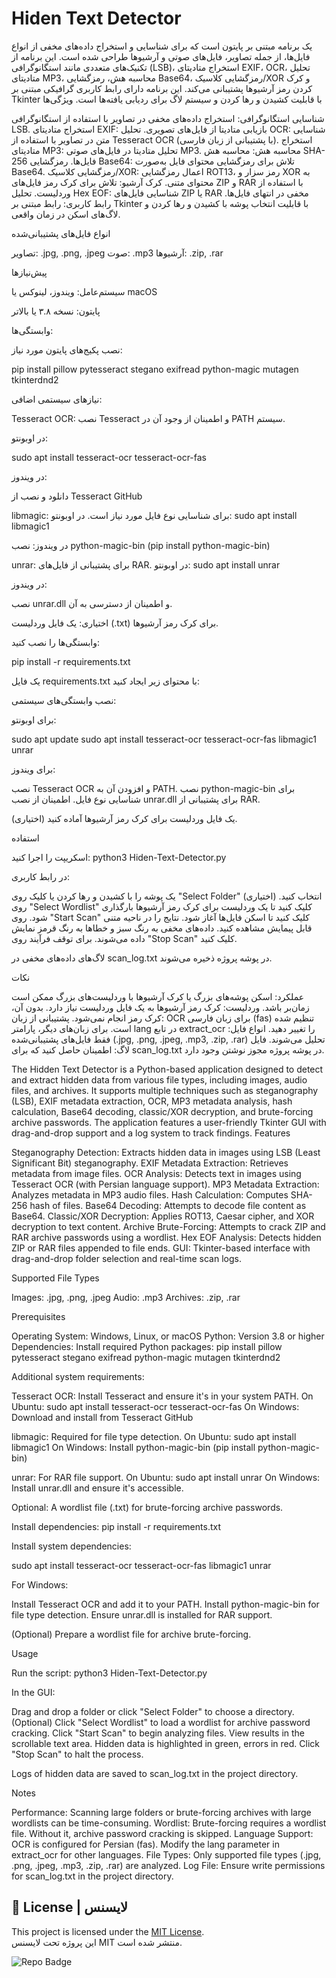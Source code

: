 # Hiden Text Detector


 یک برنامه مبتنی بر پایتون است که برای شناسایی و استخراج داده‌های مخفی از انواع فایل‌ها، از جمله تصاویر، فایل‌های صوتی و آرشیوها طراحی شده است. این برنامه از تکنیک‌های متعددی مانند استگانوگرافی (LSB)، استخراج متادیتای EXIF، OCR، تحلیل متادیتای MP3، محاسبه هش، رمزگشایی Base64، رمزگشایی کلاسیک/XOR و کرک کردن رمز آرشیوها پشتیبانی می‌کند. این برنامه دارای رابط کاربری گرافیکی مبتنی بر Tkinter با قابلیت کشیدن و رها کردن و سیستم لاگ برای ردیابی یافته‌ها است.
ویژگی‌ها

شناسایی استگانوگرافی: استخراج داده‌های مخفی در تصاویر با استفاده از استگانوگرافی LSB.
استخراج متادیتای EXIF: بازیابی متادیتا از فایل‌های تصویری.
تحلیل OCR: شناسایی متن در تصاویر با استفاده از Tesseract OCR (با پشتیبانی از زبان فارسی).
استخراج متادیتای MP3: تحلیل متادیتا در فایل‌های صوتی MP3.
محاسبه هش: محاسبه هش SHA-256 فایل‌ها.
رمزگشایی Base64: تلاش برای رمزگشایی محتوای فایل به‌صورت Base64.
رمزگشایی کلاسیک/XOR: اعمال رمزگشایی ROT13، رمز سزار و XOR به محتوای متنی.
کرک آرشیو: تلاش برای کرک رمز فایل‌های ZIP و RAR با استفاده از وردلیست.
تحلیل Hex EOF: شناسایی فایل‌های ZIP یا RAR مخفی در انتهای فایل‌ها.
رابط کاربری: رابط مبتنی بر Tkinter با قابلیت انتخاب پوشه با کشیدن و رها کردن و لاگ‌های اسکن در زمان واقعی.

انواع فایل‌های پشتیبانی‌شده

تصاویر: .jpg, .png, .jpeg
صوت: .mp3
آرشیوها: .zip, .rar

پیش‌نیازها

سیستم‌عامل:
 ویندوز، لینوکس یا macOS
 
پایتون:
 نسخه ۳.۸ یا بالاتر
 
وابستگی‌ها:

نصب پکیج‌های پایتون مورد نیاز:

pip install pillow pytesseract stegano exifread python-magic mutagen tkinterdnd2



نیازهای سیستمی اضافی:


Tesseract OCR: نصب Tesseract و اطمینان از وجود آن در PATH سیستم.

در اوبونتو:

 sudo apt install tesseract-ocr tesseract-ocr-fas
 
در ویندوز:

 دانلود و نصب از Tesseract GitHub
 


libmagic: برای شناسایی نوع فایل مورد نیاز است.
در اوبونتو:
 sudo apt install libmagic1
 
در ویندوز:
 نصب python-magic-bin (pip install python-magic-bin)
 


unrar: برای پشتیبانی از فایل‌های RAR.
در اوبونتو:
 sudo apt install unrar
 
در ویندوز:

 نصب unrar.dll و اطمینان از دسترسی به آن.






اختیاری:
یک فایل وردلیست (.txt) برای کرک رمز آرشیوها.




وابستگی‌ها را نصب کنید:

pip install -r requirements.txt


یک فایل requirements.txt با محتوای زیر ایجاد کنید:

نصب وابستگی‌های سیستمی:

برای اوبونتو:

sudo apt update
sudo apt install tesseract-ocr tesseract-ocr-fas libmagic1 unrar



برای ویندوز:

نصب Tesseract OCR و افزودن آن به PATH.
نصب python-magic-bin برای شناسایی نوع فایل.
اطمینان از نصب unrar.dll برای پشتیبانی از RAR.




(اختیاری) یک فایل وردلیست برای کرک رمز آرشیوها آماده کنید.


استفاده

اسکریپت را اجرا کنید:
python3 Hiden-Text-Detector.py


در رابط کاربری:

یک پوشه را با کشیدن و رها کردن یا کلیک روی "Select Folder" انتخاب کنید.
(اختیاری) روی "Select Wordlist" کلیک کنید تا یک وردلیست برای کرک رمز آرشیوها بارگذاری شود.
روی "Start Scan" کلیک کنید تا اسکن فایل‌ها آغاز شود.
نتایج را در ناحیه متنی قابل پیمایش مشاهده کنید. داده‌های مخفی به رنگ سبز و خطاها به رنگ قرمز نمایش داده می‌شوند.
برای توقف فرآیند روی "Stop Scan" کلیک کنید.


لاگ‌های داده‌های مخفی در scan_log.txt در پوشه پروژه ذخیره می‌شوند.


نکات

عملکرد: اسکن پوشه‌های بزرگ یا کرک آرشیوها با وردلیست‌های بزرگ ممکن است زمان‌بر باشد.
وردلیست: کرک رمز آرشیوها به یک فایل وردلیست نیاز دارد. بدون آن، کرک رمز انجام نمی‌شود.
پشتیبانی از زبان: OCR برای زبان فارسی (fas) تنظیم شده است. برای زبان‌های دیگر، پارامتر lang در تابع extract_ocr را تغییر دهید.
انواع فایل: فقط فایل‌های پشتیبانی‌شده (.jpg, .png, .jpeg, .mp3, .zip, .rar) تحلیل می‌شوند.
فایل لاگ: اطمینان حاصل کنید که برای scan_log.txt در پوشه پروژه مجوز نوشتن وجود دارد.



The Hidden Text Detector is a Python-based application designed to detect and extract hidden data from various file types, including images, audio files, and archives. It supports multiple techniques such as steganography (LSB), EXIF metadata extraction, OCR, MP3 metadata analysis, hash calculation, Base64 decoding, classic/XOR decryption, and brute-forcing archive passwords. The application features a user-friendly Tkinter GUI with drag-and-drop support and a log system to track findings.
Features

Steganography Detection: Extracts hidden data in images using LSB (Least Significant Bit) steganography.
EXIF Metadata Extraction: Retrieves metadata from image files.
OCR Analysis: Detects text in images using Tesseract OCR (with Persian language support).
MP3 Metadata Extraction: Analyzes metadata in MP3 audio files.
Hash Calculation: Computes SHA-256 hash of files.
Base64 Decoding: Attempts to decode file content as Base64.
Classic/XOR Decryption: Applies ROT13, Caesar cipher, and XOR decryption to text content.
Archive Brute-Forcing: Attempts to crack ZIP and RAR archive passwords using a wordlist.
Hex EOF Analysis: Detects hidden ZIP or RAR files appended to file ends.
GUI: Tkinter-based interface with drag-and-drop folder selection and real-time scan logs.

Supported File Types

Images: .jpg, .png, .jpeg
Audio: .mp3
Archives: .zip, .rar

Prerequisites

Operating System: Windows, Linux, or macOS
Python: Version 3.8 or higher
Dependencies:
Install required Python packages:
pip install pillow pytesseract stegano exifread python-magic mutagen tkinterdnd2


Additional system requirements:

Tesseract OCR: Install Tesseract and ensure it's in your system PATH.
On Ubuntu: sudo apt install tesseract-ocr tesseract-ocr-fas
On Windows: Download and install from Tesseract GitHub


libmagic: Required for file type detection.
On Ubuntu: sudo apt install libmagic1
On Windows: Install python-magic-bin (pip install python-magic-bin)


unrar: For RAR file support.
On Ubuntu: sudo apt install unrar
On Windows: Install unrar.dll and ensure it's accessible.






Optional:
A wordlist file (.txt) for brute-forcing archive passwords.



Install dependencies:
pip install -r requirements.txt



Install system dependencies:


sudo apt install tesseract-ocr tesseract-ocr-fas libmagic1 unrar


For Windows:

Install Tesseract OCR and add it to your PATH.
Install python-magic-bin for file type detection.
Ensure unrar.dll is installed for RAR support.




(Optional) Prepare a wordlist file for archive brute-forcing.


Usage

Run the script:
python3 Hiden-Text-Detector.py


In the GUI:

Drag and drop a folder or click "Select Folder" to choose a directory.
(Optional) Click "Select Wordlist" to load a wordlist for archive password cracking.
Click "Start Scan" to begin analyzing files.
View results in the scrollable text area. Hidden data is highlighted in green, errors in red.
Click "Stop Scan" to halt the process.


Logs of hidden data are saved to scan_log.txt in the project directory.


Notes

Performance: Scanning large folders or brute-forcing archives with large wordlists can be time-consuming.
Wordlist: Brute-forcing requires a wordlist file. Without it, archive password cracking is skipped.
Language Support: OCR is configured for Persian (fas). Modify the lang parameter in extract_ocr for other languages.
File Types: Only supported file types (.jpg, .png, .jpeg, .mp3, .zip, .rar) are analyzed.
Log File: Ensure write permissions for scan_log.txt in the project directory.



## 📄 License | لایسنس

This project is licensed under the [MIT License](LICENSE).  
این پروژه تحت لایسنس MIT منتشر شده است.




![Repo Badge](https://visitor-badge.laobi.icu/badge?page_id=null-err0r.Hiden-Text-Detector) 
